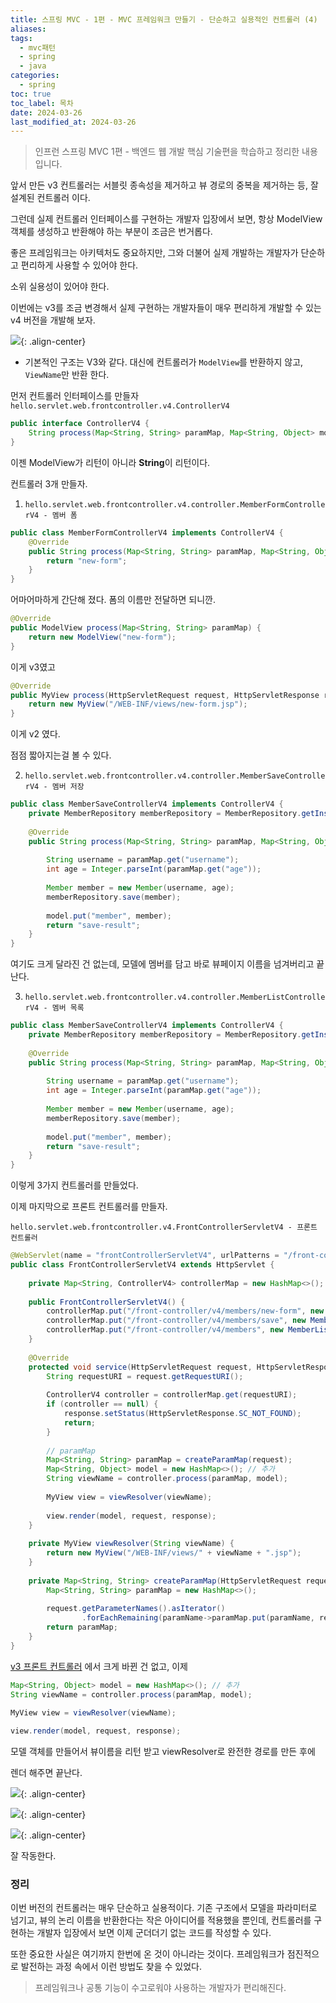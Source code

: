 ```yaml
---
title: 스프링 MVC - 1편 - MVC 프레임워크 만들기 - 단순하고 실용적인 컨트롤러 (4)
aliases: 
tags:
  - mvc패턴
  - spring
  - java
categories:
  - spring
toc: true
toc_label: 목차
date: 2024-03-26
last_modified_at: 2024-03-26
---
```

>  인프런 스프링 MVC 1편 - 백엔드 웹 개발 핵심 기술편을 학습하고 정리한 내용 입니다.


앞서 만든 v3 컨트롤러는 서블릿 종속성을 제거하고 뷰 경로의 중복을 제거하는 등, 잘 설계된 컨트롤러 이다.

그런데 실제 컨트롤러 인터페이스를 구현하는 개발자 입장에서 보면, 항상 ModelView 객체를 생성하고 반환해야 하는 부분이 조금은 번거롭다.

좋은 프레임워크는 아키텍처도 중요하지만, 그와 더불어 실제 개발하는 개발자가 단순하고 편리하게 사용할 수 있어야 한다. 

소위 실용성이 있어야 한다.

이번에는 v3를 조금 변경해서 실제 구현하는 개발자들이 매우 편리하게 개발할 수 있는 v4 버전을 개발해 보자.

![](https://i.imgur.com/X4rxiOC.png){: .align-center}

- 기본적인 구조는 V3와 같다. 대신에 컨트롤러가 `ModelView`를 반환하지 않고, `ViewName`만 반환 한다.

먼저 컨트롤러 인터페이스를 만들자
`hello.servlet.web.frontcontroller.v4.ControllerV4`
```java
public interface ControllerV4 {  
    String process(Map<String, String> paramMap, Map<String, Object> model);  
}
```

이젠 ModelView가 리턴이 아니라 **String**이 리턴이다.

컨트롤러 3개 만들자.

1. `hello.servlet.web.frontcontroller.v4.controller.MemberFormControllerV4 - 멤버 폼` 
```java
public class MemberFormControllerV4 implements ControllerV4 {  
    @Override  
    public String process(Map<String, String> paramMap, Map<String, Object> model) {  
        return "new-form";  
    }  
}
```

어마어마하게 간단해 졌다. 폼의 이름만 전달하면 되니깐.

```java
@Override  
public ModelView process(Map<String, String> paramMap) {  
    return new ModelView("new-form");  
}
```
이게 v3였고 

```java
@Override  
public MyView process(HttpServletRequest request, HttpServletResponse response) throws ServletException, IOException {  
    return new MyView("/WEB-INF/views/new-form.jsp");  
}
```
이게 v2 였다.

점점 짧아지는걸 볼 수 있다.

2. `hello.servlet.web.frontcontroller.v4.controller.MemberSaveControllerV4 - 멤버 저장`
```java
public class MemberSaveControllerV4 implements ControllerV4 {  
    private MemberRepository memberRepository = MemberRepository.getInstance();  
  
    @Override  
    public String process(Map<String, String> paramMap, Map<String, Object> model) {  
  
        String username = paramMap.get("username");  
        int age = Integer.parseInt(paramMap.get("age"));  
  
        Member member = new Member(username, age);  
        memberRepository.save(member);  
  
        model.put("member", member);  
        return "save-result";  
    }  
}
```
여기도 크게 달라진 건 없는데, 모델에 멤버를 담고 바로 뷰페이지 이름을 넘겨버리고 끝난다.

3. `hello.servlet.web.frontcontroller.v4.controller.MemberListControllerV4 - 멤버 목록`
```java
public class MemberSaveControllerV4 implements ControllerV4 {  
    private MemberRepository memberRepository = MemberRepository.getInstance();  
  
    @Override  
    public String process(Map<String, String> paramMap, Map<String, Object> model) {  
  
        String username = paramMap.get("username");  
        int age = Integer.parseInt(paramMap.get("age"));  
  
        Member member = new Member(username, age);  
        memberRepository.save(member);  
  
        model.put("member", member);  
        return "save-result";  
    }  
}
```

이렇게 3가지 컨트롤러를 만들었다. 

이제 마지막으로 프론트 컨트롤러를 만들자. 

`hello.servlet.web.frontcontroller.v4.FrontControllerServletV4 - 프론트 컨트롤러`
```java
@WebServlet(name = "frontControllerServletV4", urlPatterns = "/front-controller/v4/*")  
public class FrontControllerServletV4 extends HttpServlet {  
  
    private Map<String, ControllerV4> controllerMap = new HashMap<>();  
  
    public FrontControllerServletV4() {  
        controllerMap.put("/front-controller/v4/members/new-form", new MemberFormControllerV4());  
        controllerMap.put("/front-controller/v4/members/save", new MemberSaveControllerV4());  
        controllerMap.put("/front-controller/v4/members", new MemberListControllerV4());  
    }  
  
    @Override  
    protected void service(HttpServletRequest request, HttpServletResponse response) throws ServletException, IOException {  
        String requestURI = request.getRequestURI();  
  
        ControllerV4 controller = controllerMap.get(requestURI);  
        if (controller == null) {  
            response.setStatus(HttpServletResponse.SC_NOT_FOUND);  
            return;  
        }  
  
        // paramMap  
        Map<String, String> paramMap = createParamMap(request);  
        Map<String, Object> model = new HashMap<>(); // 추가  
        String viewName = controller.process(paramMap, model);  
  
        MyView view = viewResolver(viewName);  
  
        view.render(model, request, response);  
    }  
  
    private MyView viewResolver(String viewName) {  
        return new MyView("/WEB-INF/views/" + viewName + ".jsp");  
    }  
  
    private Map<String, String> createParamMap(HttpServletRequest request) {  
        Map<String, String> paramMap = new HashMap<>();  
  
        request.getParameterNames().asIterator()  
                .forEachRemaining(paramName->paramMap.put(paramName, request.getParameter(paramName)));  
        return paramMap;  
    }  
}
```

[v3 프론트 컨트롤러](https://iamminseongkim.github.io/spring/%EC%8A%A4%ED%94%84%EB%A7%81-MVC-1%ED%8E%B8-MVC-%ED%94%84%EB%A0%88%EC%9E%84%EC%9B%8C%ED%81%AC-%EB%A7%8C%EB%93%A4%EA%B8%B0-Model-%EC%B6%94%EA%B0%80-(3)/) 에서 크게 바뀐 건 없고, 이제

```java
Map<String, Object> model = new HashMap<>(); // 추가  
String viewName = controller.process(paramMap, model);

MyView view = viewResolver(viewName);  
  
view.render(model, request, response);
```
모델 객체를 만들어서  뷰이름을 리턴 받고 viewResolver로 완전한 경로를 만든 후에 

렌더 해주면 끝난다.

![](https://i.imgur.com/F8AFvkh.png){: .align-center}

![](https://i.imgur.com/GOFnBH6.png){: .align-center}

![](https://i.imgur.com/NQ1N48C.png){: .align-center}

잘 작동한다.

### 정리

이번 버전의 컨트롤러는 매우 단순하고 실용적이다. 기존 구조에서 모델을 파라미터로 넘기고, 뷰의 논리 이름을 반환한다는 작은 아이디어를 적용했을 뿐인데, 컨트롤러를 구현하는 개발자 입장에서 보면 이제 군더더기 없는 코드를 작성할 수 있다.

또한 중요한 사실은 여기까지 한번에 온 것이 아니라는 것이다. 프레임워크가 점진적으로 발전하는 과정 속에서 이런 방법도 찾을 수 있었다.

> 프레임워크나 공통 기능이 수고로워야 사용하는 개발자가 편리해진다.





